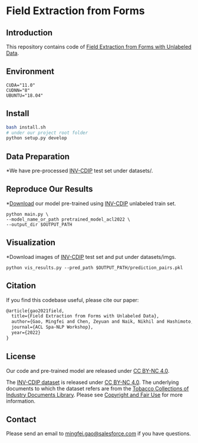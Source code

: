 # Field Extraction from Forms

## Introduction

This repository contains code of [Field Extraction from Forms with Unlabeled Data](https://arxiv.org/pdf/2110.04282.pdf).

## Environment
```angular2
CUDA="11.0"
CUDNN="8"
UBUNTU="18.04"
```

## Install
~~~bash
bash install.sh
# under our project root folder
python setup.py develop 
~~~

## Data Preparation

*We have pre-processed [INV-CDIP](https://github.com/salesforce/inv-cdip) test set under datasets/.

## Reproduce Our Results
*[Download](https://console.cloud.google.com/storage/browser/sfr-field-extractor-research) our model pre-trained using [INV-CDIP](https://github.com/salesforce/inv-cdip) unlabeled train set.

```angular2
python main.py \
--model_name_or_path pretrained_model_acl2022 \
--output_dir $OUTPUT_PATH
```
## Visualization

*Download images of [INV-CDIP](https://github.com/salesforce/inv-cdip) test set and put under datasets/imgs.

```angular2
python vis_results.py --pred_path $OUTPUT_PATH/prediction_pairs.pkl
```

## Citation
If you find this codebase useful, please cite our paper:

``` latex
@article{gao2021field,
  title={Field Extraction from Forms with Unlabeled Data},
  author={Gao, Mingfei and Chen, Zeyuan and Naik, Nikhil and Hashimoto, Kazuma and Xiong, Caiming and Xu, Ran},
  journal={ACL Spa-NLP Workshop},
  year={2022}
}
```

## License
Our code and pre-trained model are released under [CC BY-NC 4.0](https://creativecommons.org/licenses/by-nc/4.0/).

The [INV-CDIP dataset](https://github.com/salesforce/inv-cdip) is released under [CC BY-NC 4.0](https://creativecommons.org/licenses/by-nc/4.0/). 
The underlying documents to which the dataset refers are from the [Tobacco Collections of Industry Documents Library](https://www.industrydocuments.ucsf.edu/). 
Please see [Copyright and Fair Use](https://www.industrydocuments.ucsf.edu/help/copyright/) for more information.

## Contact
Please send an email to mingfei.gao@salesforce.com if you have questions.